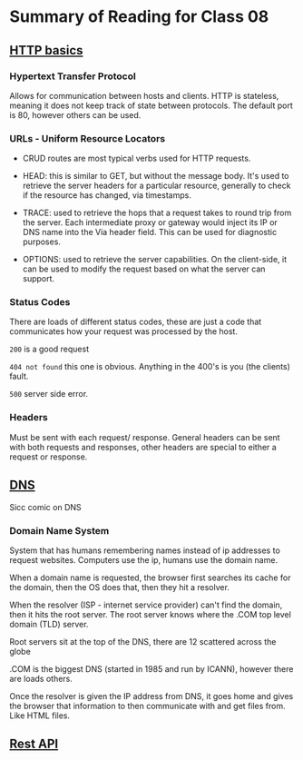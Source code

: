 # Summary of Reading for Class 08

## [HTTP basics](https://code.tutsplus.com/tutorials/http-the-protocol-every-web-developer-must-know-part-1--net-31177)
### Hypertext Transfer Protocol
Allows for communication between hosts and clients. HTTP is stateless, meaning it does not keep track of state between protocols. The default port is 80, however others can be used.

### URLs - Uniform Resource Locators
* CRUD routes are most typical verbs used for HTTP requests.

* HEAD: this is similar to GET, but without the message body. It's used to retrieve the server headers for a particular resource, generally to check if the resource has changed, via timestamps.
* TRACE: used to retrieve the hops that a request takes to round trip from the server. Each intermediate proxy or gateway would inject its IP or DNS name into the Via header field. This can be used for diagnostic purposes.
* OPTIONS: used to retrieve the server capabilities. On the client-side, it can be used to modify the request based on what the server can support.

### Status Codes
There are loads of different status codes, these are just a code that communicates how your request was processed by the host. 

`200` is a good request

`404 not found` this one is obvious. Anything in the 400's is you (the clients) fault.

`500` server side error.

### Headers
Must be sent with each request/ response. General headers can be sent with both requests and responses, other headers are special to either a request or response.

## [DNS](https://howdns.works/)
Sicc comic on DNS
### Domain Name System
System that has humans remembering names instead of ip addresses to request websites. Computers use the ip, humans use the domain name.

When a domain name is requested, the browser first searches its cache for the domain, then the OS does that, then they hit a resolver.

When the resolver (ISP - internet service provider) can't find the domain, then it hits the root server. The root server knows where the .COM top level domain (TLD) server.

Root servers sit at the top of the DNS, there are 12 scattered across the globe

.COM is the biggest DNS (started in 1985 and run by ICANN), however there are loads others.

Once the resolver is given the IP address from DNS, it goes home and gives the browser that information to then communicate with and get files from. Like HTML files.

## [Rest API](https://www.youtube.com/watch?v=Q-BpqyOT3a8&ab_channel=TraversyMedia)

